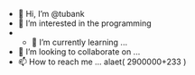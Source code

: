 - 👋 Hi, I’m @tubank
- 👀 I’m interested in the programming
- - 🌱 I’m currently learning ...
- 💞️ I’m looking to collaborate on ...
- 📫 How to reach me ...
alaet( 2900000+233 )
<!---
tubank/tubank is a ✨ special ✨ repository because its `README.md` (this file) appears on your GitHub profile.
You can click the Preview link to take a look at your changes.
--->
